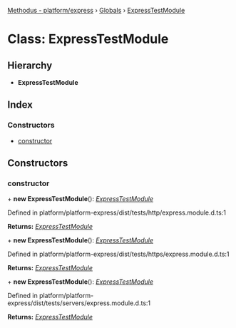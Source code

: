 [Methodus - platform/express](../README.md) › [Globals](../globals.md) › [ExpressTestModule](expresstestmodule.md)

# Class: ExpressTestModule

## Hierarchy

* **ExpressTestModule**

## Index

### Constructors

* [constructor](expresstestmodule.md#constructor)

## Constructors

###  constructor

\+ **new ExpressTestModule**(): *[ExpressTestModule](expresstestmodule.md)*

Defined in platform/platform-express/dist/tests/http/express.module.d.ts:1

**Returns:** *[ExpressTestModule](expresstestmodule.md)*

\+ **new ExpressTestModule**(): *[ExpressTestModule](expresstestmodule.md)*

Defined in platform/platform-express/dist/tests/https/express.module.d.ts:1

**Returns:** *[ExpressTestModule](expresstestmodule.md)*

\+ **new ExpressTestModule**(): *[ExpressTestModule](expresstestmodule.md)*

Defined in platform/platform-express/dist/tests/servers/express.module.d.ts:1

**Returns:** *[ExpressTestModule](expresstestmodule.md)*
